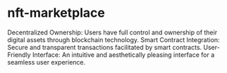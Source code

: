 # nft-marketplace
Decentralized Ownership: Users have full control and ownership of their digital assets through blockchain technology. Smart Contract Integration: Secure and transparent transactions facilitated by smart contracts. User-Friendly Interface: An intuitive and aesthetically pleasing interface for a seamless user experience. 
